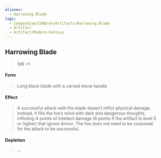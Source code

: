 ```yaml
---
aliases:
  - Harrowing Blade
tags:
  - Compendium/CSRD/en/Artifacts/Harrowing-Blade
  - Artifact
  - Artifact/Modern-Fantasy
---
```

  
    
## Harrowing Blade  
>1d6 +1  
#### Form  
>Long black blade with a carved stone handle  
  
#### Effect  
> A successful attack with the blade doesn’t inflict physical damage. Instead, it fills the foe’s mind with dark and dangerous thoughts, inflicting 4 points of Intellect damage (6 points if the artifact Is level 5 or higher) that ignore Armor. The foe does not need to be corporeal for the attack to be successful.  
  
#### Depletion   
>--